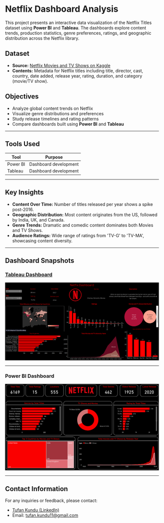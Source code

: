 #  Netflix Dashboard Analysis
This project presents an interactive data visualization of the Netflix Titles dataset using **Power BI** and **Tableau**. The dashboards explore content trends, production statistics, genre preferences, ratings, and geographic distribution across the Netflix library.

##  Dataset

- **Source:** [Netflix Movies and TV Shows on Kaggle](https://www.kaggle.com/datasets/shivamb/netflix-shows)
- **Contents:** Metadata for Netflix titles including title, director, cast, country, date added, release year, rating, duration, and category (movie/TV show).

##  Objectives

- Analyze global content trends on Netflix
- Visualize genre distributions and preferences
- Study release timelines and rating patterns
- Compare dashboards built using **Power BI** and **Tableau**

---

##  Tools Used

| Tool      | Purpose                  |
|-----------|--------------------------|
| Power BI  | Dashboard development    |
| Tableau   | Dashboard development    |

---

##  Key Insights

-  **Content Over Time:** Number of titles released per year shows a spike post-2016.
-  **Geographic Distribution:** Most content originates from the US, followed by India, UK, and Canada.
-  **Genre Trends:** Dramatic and comedic content dominates both Movies and TV Shows.
-  **Audience Ratings:** Wide range of ratings from 'TV-G' to 'TV-MA', showcasing content diversity.

---

##  Dashboard Snapshots

### <a href = "https://public.tableau.com/app/profile/tufan.kundu/viz/Netflix_Dashboard_17434217678040/NetfixDashboard">Tableau Dashboard</a>  
![Netflix Dashboard - Tableau](https://github.com/kindo-tk/netflix_dashboard_analysis/blob/main/Assets/Netflix_dashboard_tableau.png)

---

### Power BI Dashboard  
![Netflix Dashboard - Power BI](https://github.com/kindo-tk/netflix_dashboard_analysis/blob/main/Assets/Netflix_dashboard_powerBI.png)

---

## Contact Information
For any inquiries or feedback, please contact:

- <a href="https://www.linkedin.com/in/tufan-kundu-577945221/">Tufan Kundu (LinkedIn)</a>
- Email: tufan.kundu11@gmail.com

